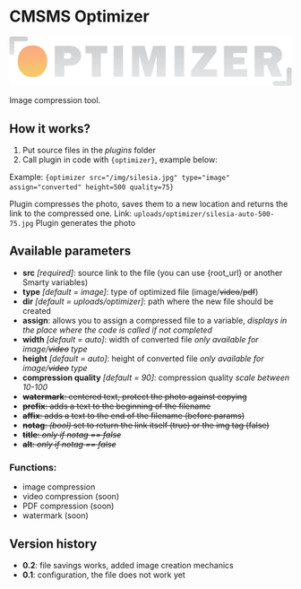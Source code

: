 # CMSMS Optimizer

![CMSMS Optimizer](https://raw.githubusercontent.com/ErykSikora/file-optimizer/master/optimizer/optimizer.png)

Image compression tool.

## How it works?

1. Put source files in the *plugins* folder
2. Call plugin in code with `{optimizer}`, example below:

Example:
`{optimizer src="/img/silesia.jpg" type="image" assign="converted" height=500 quality=75}`

Plugin compresses the photo, saves them to a new location and returns the link to the compressed one.
Link: `uploads/optimizer/silesia-auto-500-75.jpg`
Plugin generates the photo 

## Available parameters

- **src** *[required]*: source link to the file (you can use {root_url} or another Smarty variables)
- **type** *[default = image]*: type of optimized file (image/~~video~~/~~pdf~~)
- **dir** *[default = uploads/optimizer]*: path where the new file should be created
- **assign**: allows you to assign a compressed file to a variable, *displays in the place where the code is called if not completed*
- **width** *[default = auto]*: width of converted file *only available for image/~~video~~ type*
- **height** *[default = auto]*: height of converted file *only available for image/~~video~~ type*
- **compression quality** *[default = 90]*: compression quality *scale between 10-100*
- ~~**watermark**: centered text, protect the photo against copying~~
- ~~**prefix**: adds a text to the beginning of the filename~~
- ~~**affix**: adds a text to the end of the filename (before params)~~
- ~~**notag**: *(bool)* set to return the link itself (true) or the img tag (false)~~
- ~~**title**: *only if notag == false*~~
- ~~**alt**: *only if notag == false*~~

### Functions:

- image compression
- video compression (soon)
- PDF compression (soon)
- watermark (soon)

## Version history

- **0.2**: file savings works, added image creation mechanics
- **0.1**: configuration, the file does not work yet